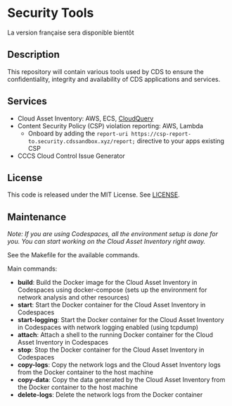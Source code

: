 # Security Tools
La version française sera disponible bientôt

## Description

This repository will contain various tools used by CDS to ensure the confidentiality, integrity and availability of CDS applications and services.

## Services

- Cloud Asset Inventory: AWS, ECS, [CloudQuery](https://www.cloudquery.io/docs)
- Content Security Policy (CSP) violation reporting: AWS, Lambda
  - Onboard by adding the `report-uri https://csp-report-to.security.cdssandbox.xyz/report;` directive to your apps existing CSP
- CCCS Cloud Control Issue Generator

## License

This code is released under the MIT License. See [LICENSE](LICENSE).

## Maintenance

_Note: If you are using Codespaces, all the environment setup is done for you. You can start working on the Cloud Asset Inventory right away._

See the Makefile for the available commands.

Main commands:

- **build**: Build the Docker image for the Cloud Asset Inventory in Codespaces using docker-compose (sets up the environment for network analysis and other resources)
- **start**: Start the Docker container for the Cloud Asset Inventory in Codespaces
- **start-logging**: Start the Docker container for the Cloud Asset Inventory in Codespaces with network logging enabled (using tcpdump)
- **attach**: Attach a shell to the running Docker container for the Cloud Asset Inventory in Codespaces
- **stop**: Stop the Docker container for the Cloud Asset Inventory in Codespaces
- **copy-logs**: Copy the network logs and the Cloud Asset Inventory logs from the Docker container to the host machine
- **copy-data**: Copy the data generated by the Cloud Asset Inventory from the Docker container to the host machine
- **delete-logs**: Delete the network logs from the Docker container

